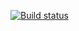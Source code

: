 [![Build status](https://ci.appveyor.com/api/projects/status/s27386mcdg30lvur?svg=true)](https://ci.appveyor.com/project/IGOZON/dz6-1)
